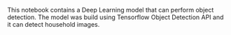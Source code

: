 This notebook contains a Deep Learning model that can perform object detection. The model was build using Tensorflow Object Detection API
and it can detect household images.
